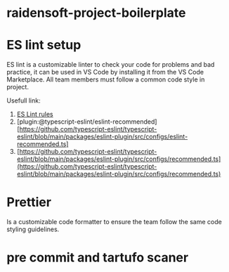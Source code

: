 # raidensoft-project-boilerplate

# ES lint setup
ES lint is a customizable linter to check your code for problems and bad practice, it can be used in VS Code by installing it from the VS Code Marketplace.
All team members must follow a common code style in project.

Usefull link:
1. [ES Lint rules](https://eslint.org/docs/latest/rules/)
2. [plugin:@typescript-eslint/eslint-recommended][https://github.com/typescript-eslint/typescript-eslint/blob/main/packages/eslint-plugin/src/configs/eslint-recommended.ts]
3. [https://github.com/typescript-eslint/typescript-eslint/blob/main/packages/eslint-plugin/src/configs/recommended.ts](https://github.com/typescript-eslint/typescript-eslint/blob/main/packages/eslint-plugin/src/configs/recommended.ts)

# Prettier
Is a customizable code formatter to ensure the team follow the same code styling guidelines.

# pre commit and tartufo scaner
